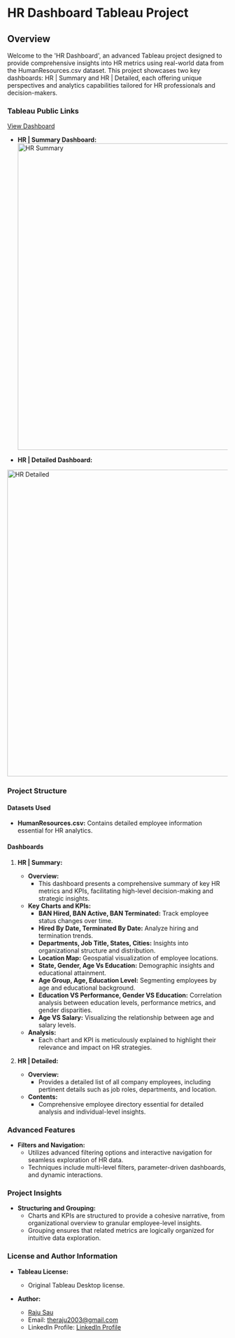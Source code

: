 # HR Dashboard Tableau Project

## Overview

Welcome to the 'HR Dashboard', an advanced Tableau project designed to provide comprehensive insights into HR metrics using real-world data from the HumanResources.csv dataset. This project showcases two key dashboards: HR | Summary and HR | Detailed, each offering unique perspectives and analytics capabilities tailored for HR professionals and decision-makers.

### Tableau Public Links
[View Dashboard](https://public.tableau.com/app/profile/rajusau/viz/HRDashboard_17208820294640/HRSummary)

- **HR | Summary Dashboard:**
  <img width="700" alt="HR  Summary" src="https://github.com/user-attachments/assets/23310b04-e28f-40bf-ab53-c7079a677206">

- **HR | Detailed Dashboard:** 
<img width="700" alt="HR  Detailed" src="https://github.com/user-attachments/assets/71ac6674-efc8-4a98-b0ce-283716e04e1e">

### Project Structure

#### Datasets Used
- **HumanResources.csv:** Contains detailed employee information essential for HR analytics.

#### Dashboards

1. **HR | Summary:**
   - **Overview:**
     - This dashboard presents a comprehensive summary of key HR metrics and KPIs, facilitating high-level decision-making and strategic insights.
   - **Key Charts and KPIs:**
     - **BAN Hired, BAN Active, BAN Terminated:** Track employee status changes over time.
     - **Hired By Date, Terminated By Date:** Analyze hiring and termination trends.
     - **Departments, Job Title, States, Cities:** Insights into organizational structure and distribution.
     - **Location Map:** Geospatial visualization of employee locations.
     - **State, Gender, Age Vs Education:** Demographic insights and educational attainment.
     - **Age Group, Age, Education Level:** Segmenting employees by age and educational background.
     - **Education VS Performance, Gender VS Education:** Correlation analysis between education levels, performance metrics, and gender disparities.
     - **Age VS Salary:** Visualizing the relationship between age and salary levels.
   - **Analysis:**
     - Each chart and KPI is meticulously explained to highlight their relevance and impact on HR strategies.

2. **HR | Detailed:**
   - **Overview:**
     - Provides a detailed list of all company employees, including pertinent details such as job roles, departments, and location.
   - **Contents:**
     - Comprehensive employee directory essential for detailed analysis and individual-level insights.

### Advanced Features

- **Filters and Navigation:**
  - Utilizes advanced filtering options and interactive navigation for seamless exploration of HR data.
  - Techniques include multi-level filters, parameter-driven dashboards, and dynamic interactions.

### Project Insights

- **Structuring and Grouping:**
  - Charts and KPIs are structured to provide a cohesive narrative, from organizational overview to granular employee-level insights.
  - Grouping ensures that related metrics are logically organized for intuitive data exploration.

### License and Author Information

- **Tableau License:**
  - Original Tableau Desktop license.

- **Author:**
  - [Raju Sau](https://www.linkedin.com/in/rajusau)
  - Email: theraju2003@gmail.com
  - LinkedIn Profile: [LinkedIn Profile](https://www.linkedin.com/in/rajusau)


